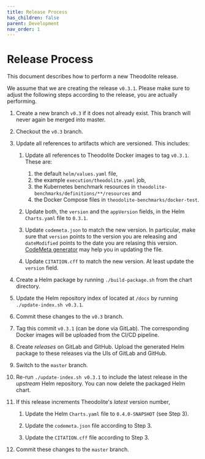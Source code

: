 ```yaml
---
title: Release Process
has_children: false
parent: Development
nav_order: 1
---
```


# Release Process

This document describes how to perform a new Theodolite release.

We assume that we are creating the release `v0.3.1`. Please make sure to adjust
the following steps according to the release, you are actually performing.

1. Create a new branch `v0.3` if it does not already exist. This branch will never
again be merged into master.

2. Checkout the `v0.3` branch.

3. Update all references to artifacts which are versioned. This includes:

    1. Update all references to Theodolite Docker images to tag `v0.3.1`. These are:
        1. the default `helm/values.yaml` file,
        2. the example `execution/theodolite.yaml` job,
        3. the Kubernetes benchmark resources in `theodolite-benchmarks/definitions/**/resources` and
        2. the Docker Compose files in `theodolite-benchmarks/docker-test`.

    2. Update both, the `version` and the `appVersion` fields, in the Helm `Charts.yaml` file to `0.3.1`.

    3. Update `codemeta.json` to match the new version. In particular, make sure that `version` points to the version you are releasing and `dateModified` points to the date you are relasing this version. [CodeMeta generator](https://codemeta.github.io/codemeta-generator/) may help you in updating the file.

    4. Update `CITATION.cff` to match the new version. At least update the `version` field.

4. Create a Helm package by running `./build-package.sh` from the chart directory.

5. Update the Helm repository index of located at `/docs` by running `./update-index.sh v0.3.1`.

6. Commit these changes to the `v0.3` branch.

7. Tag this commit `v0.3.1` (can be done via GitLab). The corresponding Docker images will be uploaded from the CI/CD pipeline.

8. Create *releases* on GitLab and GitHub. Upload the generated Helm package to these releases via the UIs of GitLab and GitHub.

9. Switch to the `master` branch.

10. Re-run `./update-index.sh v0.3.1` to include the latest release in the *upstream* Helm repository. You can now delete the packaged Helm chart.

11. If this release increments Theodolite's *latest* version number, 

    1. Update the Helm `Charts.yaml` file to `0.4.0-SNAPSHOT` (see Step 3).

    2. Update the `codemeta.json` file according to Step 3.

    3. Update the `CITATION.cff` file according to Step 3.

12. Commit these changes to the `master` branch.
